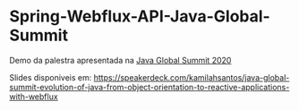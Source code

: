 # Spring-Webflux-API-Java-Global-Summit

Demo da palestra apresentada na [Java Global Summit 2020](https://java.geekle.us/) 

Slides disponiveis em: https://speakerdeck.com/kamilahsantos/java-global-summit-evolution-of-java-from-object-orientation-to-reactive-applications-with-webflux
